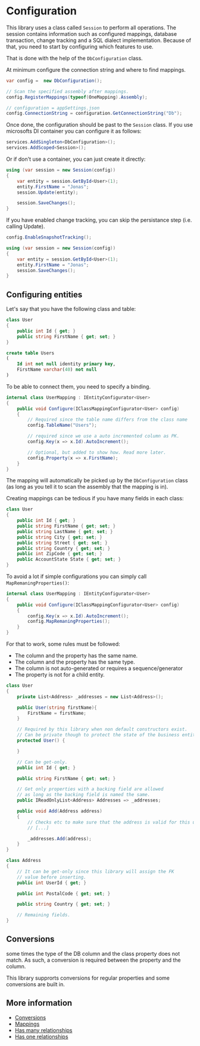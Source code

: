 Configuration
=============

This library uses a class called `Session` to perform all operations. The session contains information such as configured mappings, database transaction, change tracking and a SQL dialect implementation.
Because of that, you need to start by configuring which features to use.

That is done with the help of the `DbConfiguration` class.

At minimum configure the connection string and where to find mappings.

```csharp
var config =  new DbConfiguration();

// Scan the specified assembly after mappings.
config.RegisterMappings(typeof(OneMapping).Assembly);

// configuration = appSettings.json
config.ConnectionString = configuration.GetConnectionString("Db");
```

Once done, the configuration should be past to the `Session` class. If you use microsofts DI container you can configure it as follows:

```csharp
services.AddSingleton<DbConfiguration>();
services.AddScoped<Session>();
```

Or if don't use a container, you can just create it directly:

```csharp
using (var session = new Session(config))
{
    var entity = session.GetById<User>(1);
    entity.FirstName = "Jonas";
    session.Update(entity);

    session.SaveChanges();
}
```

If you have enabled change tracking, you can skip the persistance step (i.e. calling Update).

```csharp
config.EnableSnapshotTracking();

using (var session = new Session(config))
{
    var entity = session.GetById<User>(1);
    entity.FirstName = "Jonas";
    session.SaveChanges();
}
```

## Configuring entities

Let's say that you have the following class and table:

```csharp
class User
{
    public int Id { get; }
    public string FirstName { get; set; }
}
```

```sql
create table Users
(
    Id int not null identity primary key,
    FirstName varchar(40) not null
)
```

To be able to connect them, you need to specify a binding.

```csharp
internal class UserMapping : IEntityConfigurator<User>
{
    public void Configure(IClassMappingConfigurator<User> config)
    {
        // Required since the table name differs from the class name
        config.TableName("Users");

        // required since we use a auto incremented column as PK.
        config.Key(x => x.Id).AutoIncrement();

        // Optional, but added to show how. Read more later.
        config.Property(x => x.FirstName);
    }
}
```

The mapping will automatically be picked up by the `DbConfiguration` class (as long as you tell it to scan the assembly that the mapping is in).

Creating mappings can be tedious if you have many fields in each class:

```csharp
class User
{
    public int Id { get; }
    public string FirstName { get; set; }
    public string LastName { get; set; }
    public string City { get; set; }
    public string Street { get; set; }
    public string Country { get; set; }
    public int ZipCode { get; set; }
    public AccountState State { get; set; }
}
```

To avoid a lot if simple configurations you can simply call `MapRemaningProperties()`:

```csharp
internal class UserMapping : IEntityConfigurator<User>
{
    public void Configure(IClassMappingConfigurator<User> config)
    {
        config.Key(x => x.Id).AutoIncrement();
        config.MapRemaningProperties();
    }
}
```

For that to work, some rules must be followed:

* The column and the property has the same name.
* The column and the property has the same type.
* The column is not auto-generated or requires a sequence/generator
* The property is not for a child entity.


```csharp
class User
{
    private List<Address> _addresses = new List<Address>();

    public User(string firstName){
        FirstName = firstName;
    }

    // Required by this library when non default constructors exist.
    // Can be private though to protect the state of the business entity.
    protected User() {

    }

    // Can be get-only.
    public int Id { get; }

    public string FirstName { get; set; }

    // Get only properties with a backing field are allowed
    // as long as the backing field is named the same.
    public IReadOnlyList<Address> Addresses => _addresses;

    public void Add(Address address)
    {
        // Checks etc to make sure that the address is valid for this user.
        // [...]

        _addresses.Add(address);
    }
}

class Address
{
    // It can be get-only since this library will assign the FK
    // value before inserting.
    public int UserId { get; }

    public int PostalCode { get; set; }

    public string Country { get; set; }

    // Remaining fields.
}
```

## Conversions

some times the type of the DB column and the class property does not match. As such, a conversion is required between the property and the column.

This library supprorts conversions for regular properties and some conversions are built in.

## More information

* [Conversions](Conversions.md)
* [Mappings](Mappings.md)
* [Has many relationships](HasMany.md)
* [Has one relationships](HasOne.md)


